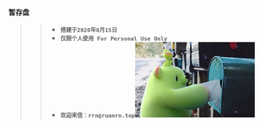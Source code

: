 ### `暂存盘`
>>- <font size="2.5">**`搭建于2020年8月15日`**</font>
>>- <font size="2.5">**`仅限个人使用 For Personal Use Only`**</font>
>>- <span display="inline-block" text-align="center"><font size="2.5">**`欢迎来信：rrn@ruanrn.top`**</font><img src="https://raw.githubusercontent.com/ruanrrn/aria/master/emailbox.jpg"/></span>

